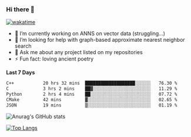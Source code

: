 ### Hi there 👋

[![wakatime](https://wakatime.com/badge/user/8906da98-c623-4aff-ac00-99cb42e09b38.svg)](https://wakatime.com/@8906da98-c623-4aff-ac00-99cb42e09b38)

- 🔭 I’m currently working on ANNS on vector data (struggling...)
- 🤔 I’m looking for help with graph-based approximate nearest neighbor search
- 💬 Ask me about any project listed on my repositories
- ⚡ Fun fact: loving ancient poetry


**Last 7 Days**
<!--START_SECTION:waka-->

```txt
C++           20 hrs 32 mins  ███████████████████░░░░░░   76.30 %
C             3 hrs 2 mins    ██▓░░░░░░░░░░░░░░░░░░░░░░   11.29 %
Python        2 hrs 4 mins    ██░░░░░░░░░░░░░░░░░░░░░░░   07.72 %
CMake         42 mins         ▓░░░░░░░░░░░░░░░░░░░░░░░░   02.65 %
JSON          19 mins         ▒░░░░░░░░░░░░░░░░░░░░░░░░   01.19 %
```

<!--END_SECTION:waka-->

![Anurag's GitHub stats](https://github-readme-stats.vercel.app/api?username=matchyc&count_private=true&show_icons=true&theme=vue)

[![Top Langs](https://github-readme-stats.vercel.app/api/top-langs/?username=matchyc&langs_count=4&&hide=perl,raku,html,javascript,shell,roff,prolog)](https://github.com/anuraghazra/github-readme-stats)
